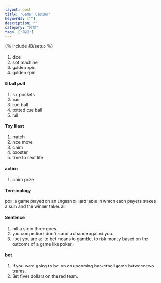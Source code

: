 ```yaml
---
layout: post
title: "Game: Casino"
keywords: [""]
description: ""
category: "言葉"
tags: ["英語"]
---
```

{% include JB/setup %}

####
1. dice
2. slot machine
3. golden spin
4. golden spin

#### 8 ball poll
1. six pockets
2. cue
3. cue ball 
4. potted cue ball
5. rail

#### Toy Blast
1. match
2. nice move
3. claim
4. booster
5. time to next life

#### action
1. claim prize


#### Terminology
poll: a game played on an English billiard table in which each players stakes a
sum and the winner takes all

#### Sentence
1. roll a six in three goes.
2. you competitors don't stand a chance against you.
3. I bet you are a: (to bet means to gamble, to risk money based on the outcome of a game like
   poker.)

#### bet
1. If you were going to bet on an upcoming basketball game between two teams.
2. Bet fives dollars on the red team.


